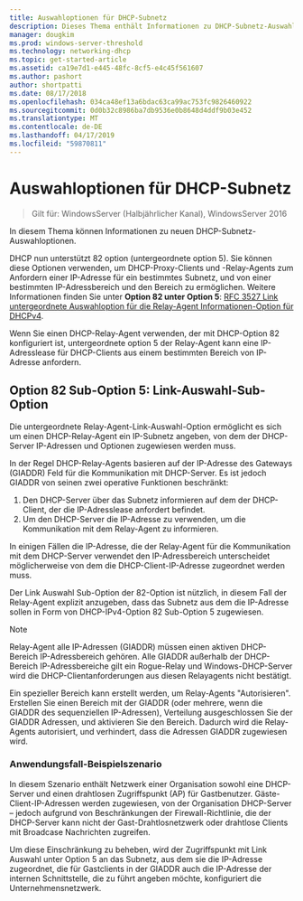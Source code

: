 ```yaml
---
title: Auswahloptionen für DHCP-Subnetz
description: Dieses Thema enthält Informationen zu DHCP-Subnetz-Auswahloptionen für Dynamic Host Configuration Protocol (DHCP) in Windows Server 2016.
manager: dougkim
ms.prod: windows-server-threshold
ms.technology: networking-dhcp
ms.topic: get-started-article
ms.assetid: ca19e7d1-e445-48fc-8cf5-e4c45f561607
ms.author: pashort
author: shortpatti
ms.date: 08/17/2018
ms.openlocfilehash: 034ca48ef13a6bdac63ca99ac753fc9826460922
ms.sourcegitcommit: 0d0b32c8986ba7db9536e0b8648d4ddf9b03e452
ms.translationtype: MT
ms.contentlocale: de-DE
ms.lasthandoff: 04/17/2019
ms.locfileid: "59870811"
---
```

# <a name="dhcp-subnet-selection-options"></a>Auswahloptionen für DHCP-Subnetz

>Gilt für: WindowsServer (Halbjährlicher Kanal), WindowsServer 2016

In diesem Thema können Informationen zu neuen DHCP-Subnetz-Auswahloptionen.

DHCP nun unterstützt 82 option \(untergeordnete option 5\). Sie können diese Optionen verwenden, um DHCP-Proxy-Clients und -Relay-Agents zum Anfordern einer IP-Adresse für ein bestimmtes Subnetz, und von einer bestimmten IP-Adressbereich und den Bereich zu ermöglichen.  Weitere Informationen finden Sie unter **Option 82 unter Option 5**: [RFC 3527 Link untergeordnete Auswahloption für die Relay-Agent Informationen-Option für DHCPv4](https://tools.ietf.org/html/rfc3527).

Wenn Sie einen DHCP-Relay-Agent verwenden, der mit DHCP-Option 82 konfiguriert ist, untergeordnete option 5 der Relay-Agent kann eine IP-Adresslease für DHCP-Clients aus einem bestimmten Bereich von IP-Adresse anfordern.


## <a name="option-82-sub-option-5-link-selection-sub-option"></a>Option 82 Sub-Option 5: Link-Auswahl-Sub-Option

Die untergeordnete Relay-Agent-Link-Auswahl-Option ermöglicht es sich um einen DHCP-Relay-Agent ein IP-Subnetz angeben, von dem der DHCP-Server IP-Adressen und Optionen zugewiesen werden muss.

In der Regel DHCP-Relay-Agents basieren auf der IP-Adresse des Gateways \(GIADDR\) Feld für die Kommunikation mit DHCP-Server. Es ist jedoch GIADDR von seinen zwei operative Funktionen beschränkt:

1. Den DHCP-Server über das Subnetz informieren auf dem der DHCP-Client, der die IP-Adresslease anfordert befindet.
2. Um den DHCP-Server die IP-Adresse zu verwenden, um die Kommunikation mit dem Relay-Agent zu informieren.

In einigen Fällen die IP-Adresse, die der Relay-Agent für die Kommunikation mit dem DHCP-Server verwendet den IP-Adressbereich unterscheidet möglicherweise von dem die DHCP-Client-IP-Adresse zugeordnet werden muss. 

Der Link Auswahl Sub-Option der 82-Option ist nützlich, in diesem Fall der Relay-Agent explizit anzugeben, dass das Subnetz aus dem die IP-Adresse sollen in Form von DHCP-IPv4-Option 82 Sub-Option 5 zugewiesen.

> [!NOTE]
>
> Relay-Agent alle IP-Adressen (GIADDR) müssen einen aktiven DHCP-Bereich IP-Adressbereich gehören. Alle GIADDR außerhalb der DHCP-Bereich IP-Adressbereiche gilt ein Rogue-Relay und Windows-DHCP-Server wird die DHCP-Clientanforderungen aus diesen Relayagents nicht bestätigt.
>
> Ein spezieller Bereich kann erstellt werden, um Relay-Agents "Autorisieren". Erstellen Sie einen Bereich mit der GIADDR (oder mehrere, wenn die GIADDR des sequenziellen IP-Adressen), Verteilung ausgeschlossen Sie der GIADDR Adressen, und aktivieren Sie den Bereich. Dadurch wird die Relay-Agents autorisiert, und verhindert, dass die Adressen GIADDR zugewiesen wird.


### <a name="use-case-scenario"></a>Anwendungsfall-Beispielszenario

In diesem Szenario enthält Netzwerk einer Organisation sowohl eine DHCP-Server und einen drahtlosen Zugriffspunkt \(AP\) für Gastbenutzer. Gäste-Client-IP-Adressen werden zugewiesen, von der Organisation DHCP-Server – jedoch aufgrund von Beschränkungen der Firewall-Richtlinie, die der DHCP-Server kann nicht der Gast-Drahtlosnetzwerk oder drahtlose Clients mit Broadcase Nachrichten zugreifen.

Um diese Einschränkung zu beheben, wird der Zugriffspunkt mit Link Auswahl unter Option 5 an das Subnetz, aus dem sie die IP-Adresse zugeordnet, die für Gastclients in der GIADDR auch die IP-Adresse der internen Schnittstelle, die zu führt angeben möchte, konfiguriert die Unternehmensnetzwerk.
